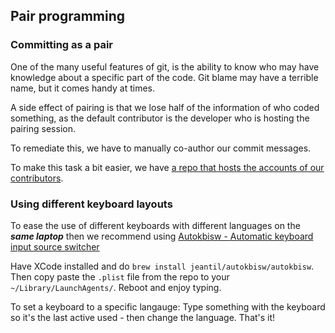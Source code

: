 ## Pair programming

### Committing as a pair

One of the many useful features of git, is the ability to know who may have knowledge about a specific part of the code. Git blame may have a terrible name, but it comes handy at times.

A side effect of pairing is that we lose half of the information of who coded something, as the default contributor is the developer who is hosting the pairing session.

To remediate this, we have to manually co-author our commit messages.

To make this task a bit easier, we have [a repo that hosts the accounts of our contributors](https://github.com/abtion/gitmessage).

### Using different keyboard layouts

To ease the use of different keyboards with different languages on the ***same laptop*** then we recommend using [Autokbisw - Automatic keyboard input source switcher](https://github.com/jeantil/autokbisw)

Have XCode installed and do `brew install jeantil/autokbisw/autokbisw`. Then copy paste the `.plist` file from the repo to your `~/Library/LaunchAgents/`. Reboot and enjoy typing.

To set a keyboard to a specific langauge: Type something with the keyboard so it's the last active used - then change the language. That's it!
